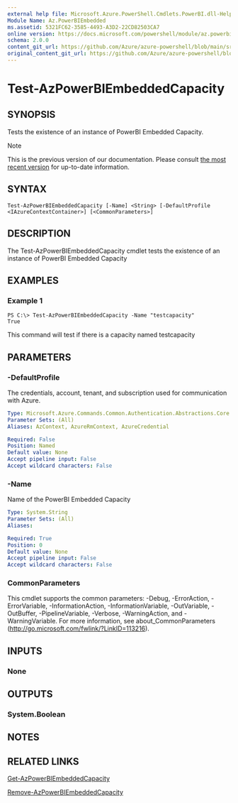 ```yaml
---
external help file: Microsoft.Azure.PowerShell.Cmdlets.PowerBI.dll-Help.xml
Module Name: Az.PowerBIEmbedded
ms.assetid: 5321FC62-3585-4493-A3D2-22CD82503CA7
online version: https://docs.microsoft.com/powershell/module/az.powerbiembedded/test-azpowerbiembeddedcapacity
schema: 2.0.0
content_git_url: https://github.com/Azure/azure-powershell/blob/main/src/PowerBIEmbedded/PowerBIEmbedded/help/Test-AzPowerBIEmbeddedCapacity.md
original_content_git_url: https://github.com/Azure/azure-powershell/blob/main/src/PowerBIEmbedded/PowerBIEmbedded/help/Test-AzPowerBIEmbeddedCapacity.md
---
```


# Test-AzPowerBIEmbeddedCapacity

## SYNOPSIS
Tests the existence of an instance of PowerBI Embedded Capacity.

> [!NOTE]
>This is the previous version of our documentation. Please consult [the most recent version](/powershell/module/az.powerbiembedded/test-azpowerbiembeddedcapacity) for up-to-date information.

## SYNTAX

```
Test-AzPowerBIEmbeddedCapacity [-Name] <String> [-DefaultProfile <IAzureContextContainer>] [<CommonParameters>]
```

## DESCRIPTION
The Test-AzPowerBIEmbeddedCapacity cmdlet tests the existence of an instance of PowerBI Embedded Capacity

## EXAMPLES

### Example 1
```
PS C:\> Test-AzPowerBIEmbeddedCapacity -Name "testcapacity"
True
```

This command will test if there is a capacity named testcapacity

## PARAMETERS

### -DefaultProfile
The credentials, account, tenant, and subscription used for communication with Azure.

```yaml
Type: Microsoft.Azure.Commands.Common.Authentication.Abstractions.Core.IAzureContextContainer
Parameter Sets: (All)
Aliases: AzContext, AzureRmContext, AzureCredential

Required: False
Position: Named
Default value: None
Accept pipeline input: False
Accept wildcard characters: False
```

### -Name
Name of the PowerBI Embedded Capacity

```yaml
Type: System.String
Parameter Sets: (All)
Aliases:

Required: True
Position: 0
Default value: None
Accept pipeline input: False
Accept wildcard characters: False
```

### CommonParameters
This cmdlet supports the common parameters: -Debug, -ErrorAction, -ErrorVariable, -InformationAction, -InformationVariable, -OutVariable, -OutBuffer, -PipelineVariable, -Verbose, -WarningAction, and -WarningVariable. For more information, see about_CommonParameters (http://go.microsoft.com/fwlink/?LinkID=113216).

## INPUTS

### None

## OUTPUTS

### System.Boolean

## NOTES

## RELATED LINKS

[Get-AzPowerBIEmbeddedCapacity](./Get-AzPowerBIEmbeddedCapacity.md)

[Remove-AzPowerBIEmbeddedCapacity](./Remove-AzPowerBIEmbeddedCapacity.md)
